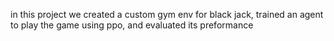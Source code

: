 in this project we created a custom gym env for black jack, trained an agent to play the game using ppo, and evaluated its preformance
